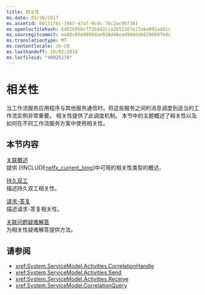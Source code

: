 ```yaml
---
title: 相关性
ms.date: 03/30/2017
ms.assetid: 60151f6c-19b7-47af-9cdc-76c2ac95f301
ms.openlocfilehash: 6d02b95bcf735d42cca2b51167e21a6a091add1c
ms.sourcegitcommit: ea00c05e0995dae928d48ead99ddab6296097b4c
ms.translationtype: MT
ms.contentlocale: zh-CN
ms.lasthandoff: 10/02/2018
ms.locfileid: "48025170"
---
```

# <a name="correlation"></a>相关性
当工作流服务应用程序与其他服务通信时，将这些服务之间的消息调度到适当的工作流实例非常重要。 相关性提供了此调度机制。 本节中的主题概述了相关性以及如何在不同工作流服务方案中使用相关性。  
  
## <a name="in-this-section"></a>本节内容  
 [关联概述](../../../../docs/framework/wcf/feature-details/correlation-overview.md)  
 提供 [!INCLUDE[netfx_current_long](../../../../includes/netfx-current-long-md.md)]中可用的相关性类型的概述。  
  
 [持久双工](../../../../docs/framework/wcf/feature-details/durable-duplex-correlation.md)  
 描述持久双工相关性。
  
 [请求-答复](../../../../docs/framework/wcf/feature-details/request-reply-correlation.md)  
 描述请求-答复相关性。  
  
 [关联问题疑难解答](../../../../docs/framework/wcf/feature-details/troubleshooting-correlation.md)  
 为相关性疑难解答提供方法。  
  
## <a name="see-also"></a>请参阅  

- <xref:System.ServiceModel.Activities.CorrelationHandle>  
- <xref:System.ServiceModel.Activities.Send>  
- <xref:System.ServiceModel.Activities.Receive>  
- <xref:System.ServiceModel.CorrelationQuery>  